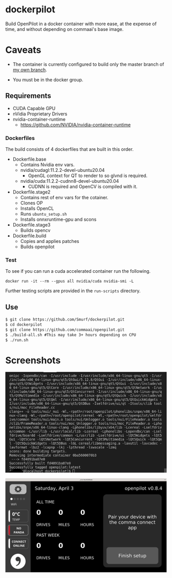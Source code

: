 # dockerpilot

Build OpenPilot in a docker container with more ease, at the expense of time, and without depending on commaai's base image.

# Caveats

* The container is currently configured to build only the master branch of [my own branch](https://github.com/Smurf/openpilot).

* You must be in the docker group.

## Requirements

* CUDA Capable GPU
* nVidia Proprietary Drivers
* nvidia-container-runtime
    - https://github.com/NVIDIA/nvidia-container-runtime

### Dockerfiles

The build consists of 4 dockerfiles that are built in this order.

* Dockerfile.base
    - Contains Nvidia env vars.
	- nvidia/cudagl:11.2.2-devel-ubuntu20.04
		- OpenGL context for QT to render to so glvnd is required.
	- nvidia/cuda:11.2.2-cudnn8-devel-ubuntu20.04
		- CUDNN is required and OpenCV is compiled with it.
* Dockerfile.stage2
    - Contains rest of env vars for the cotainer.
    - Clones OP
    - Installs OpenCL
    - Runs `ubuntu_setup.sh`
    - Installs onnxruntime-gpu and scons
* Dockerfile.stage3
    - Builds opencv
* Dockerfile.build
    - Copies and applies patches
    - Builds openpilot
### Test

To see if you can run a cuda accelerated container run the following.
```
docker run -it --rm --gpus all nvidia/cuda nvidia-smi -L
```

Further testing scripts are provided in the `run-scripts` directory.

##  Use
```
$ git clone https://github.com/Smurf/dockerpilot.git
$ cd dockerpilot
$ git clone https://github.com/commaai/openpilot.git
$ ./build-all.sh #This may take 3+ hours depending on CPU
$ ./run.sh
```

# Screenshots

![works on my machine haha](./works-on-my-machine.png)

![ui pic](./qt-ui.png)
